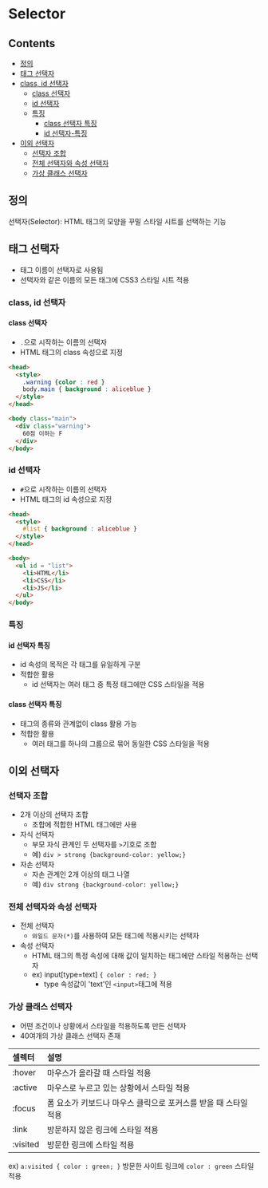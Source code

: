 Selector
===
Contents
---
- [정의](#정의)
- [태그 선택자](#태그-선택자)
- [class, id 선택자](#class-id-선택자)
  - [class 선택자](#class-선택자)
  - [id 선택자](#id-선택자)
  - [특징](#특징)
    - [class 선택자 특징](#class-선택자-특징)
    - [id 선택자-특징](#id-선택자-특징)
- [이외 선택자](#이외-선택자)
  - [선택자 조합](#선택자-조합)
  - [전체 선택자와 속성 선택자](#전체-선택자와-속성-선택자)
  - [가상 클래스 선택자](가상-클래스-선택자)

정의
---
선택자(Selector): HTML 태그의 모양을 꾸밀 스타일 시트를 선택하는 기능

태그 선택자
---
- 태그 이름이 선택자로 사용됨
- 선택자와 같은 이름의 모든 태그에 CSS3 스타일 시트 적용

### class, id 선택자
#### class 선택자
- `.`으로 시작하는 이름의 선택자
- HTML 태그의 class 속성으로 지정

```HTML
<head>
  <style>
    .warning {color : red }
    body.main { background : aliceblue }
  </style>
</head>

<body class="main">
  <div class="warning">
    60점 이하는 F
  </div>
</body>
```

### id 선택자
- `#`으로 시작하는 이름의 선택자
- HTML 태그의 id 속성으로 지정

```HTML
<head>
  <style>
    #list { background : aliceblue }
  </style>
</head>

<body>
  <ul id = "list">
    <li>HTML</li>
    <li>CSS</li>
    <li>JS</li>
  </ul>
</body>
```

### 특징
#### id 선택자 특징
- id 속성의 목적은 각 태그를 유일하게 구분
- 적합한 활용
    - id 선택자는 여러 태그 중 특정 태그에만 CSS 스타일을 적용

#### class 선택자 특징
- 태그의 종류와 관계없이 class 활용 가능
- 적합한 활용
  - 여러 태그를 하나의 그룹으로 묶어 동일한 CSS 스타일을 적용

이외 선택자
---

### 선택자 조합
- 2개 이상의 선택자 조합
  - 조합에 적합한 HTML 태그에만 사용
- 자식 선택자
  - 부모 자식 관계인 두 선택자를 `>`기호로 조합
  - 예) `div > strong {background-color: yellow;}`
- 자손 선택자
  - 자손 관계인 2개 이상의 태그 나열
  - 예) `div strong {background-color: yellow;}`

### 전체 선택자와 속성 선택자
- 전체 선택자
  - `와일드 문자(*)`를 사용하여 모든 태그에 적용시키는 선택자
- 속성 선택자
  - HTML 태그의 특정 속성에 대해 값이 일치하는 태그에만 스타일 적용하는 선택자
  - ex) input[type=text] `{ color : red; }`
    - type 속성값이 'text'인 `<input>`태그에 적용


### 가상 클래스 선택자
- 어떤 조건이나 상황에서 스타일을 적용하도록 만든 선택자
- 40여개의 가상 클래스 선택자 존재

| 셀렉터 | 설명  |
| :------------- | :------------- |
| :hover     | 마우스가 올라갈 때 스타일 적용    |
| :active | 마우스로 누르고 있는 상황에서 스타일 적용 |
| :focus | 폼 요소가 키보드나 마우스 클릭으로 포커스를 받을 때 스타일 적용 |
| :link | 방문하지 않은 링크에 스타일 적용 |
| :visited | 방문한 링크에 스타일 적용 |

ex) `a:visited { color : green; }`
방문한 사이트 링크에 `color : green` 스타일 적용

